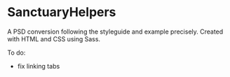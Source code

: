 # SanctuaryHelpers

A PSD conversion following the styleguide and example precisely. Created with HTML and CSS using Sass.

To do:
- fix linking tabs
